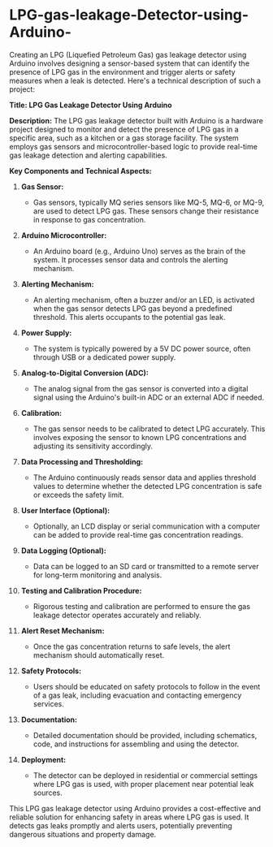 # LPG-gas-leakage-Detector-using-Arduino-
Creating an LPG (Liquefied Petroleum Gas) gas leakage detector using Arduino involves designing a sensor-based system that can identify the presence of LPG gas in the environment and trigger alerts or safety measures when a leak is detected. Here's a technical description of such a project:

**Title: LPG Gas Leakage Detector Using Arduino**

**Description:**
The LPG gas leakage detector built with Arduino is a hardware project designed to monitor and detect the presence of LPG gas in a specific area, such as a kitchen or a gas storage facility. The system employs gas sensors and microcontroller-based logic to provide real-time gas leakage detection and alerting capabilities.

**Key Components and Technical Aspects:**

1. **Gas Sensor:**
   - Gas sensors, typically MQ series sensors like MQ-5, MQ-6, or MQ-9, are used to detect LPG gas. These sensors change their resistance in response to gas concentration.

2. **Arduino Microcontroller:**
   - An Arduino board (e.g., Arduino Uno) serves as the brain of the system. It processes sensor data and controls the alerting mechanism.

3. **Alerting Mechanism:**
   - An alerting mechanism, often a buzzer and/or an LED, is activated when the gas sensor detects LPG gas beyond a predefined threshold. This alerts occupants to the potential gas leak.

4. **Power Supply:**
   - The system is typically powered by a 5V DC power source, often through USB or a dedicated power supply.

5. **Analog-to-Digital Conversion (ADC):**
   - The analog signal from the gas sensor is converted into a digital signal using the Arduino's built-in ADC or an external ADC if needed.

6. **Calibration:**
   - The gas sensor needs to be calibrated to detect LPG accurately. This involves exposing the sensor to known LPG concentrations and adjusting its sensitivity accordingly.

7. **Data Processing and Thresholding:**
   - The Arduino continuously reads sensor data and applies threshold values to determine whether the detected LPG concentration is safe or exceeds the safety limit.

8. **User Interface (Optional):**
   - Optionally, an LCD display or serial communication with a computer can be added to provide real-time gas concentration readings.

9. **Data Logging (Optional):**
   - Data can be logged to an SD card or transmitted to a remote server for long-term monitoring and analysis.

10. **Testing and Calibration Procedure:**
    - Rigorous testing and calibration are performed to ensure the gas leakage detector operates accurately and reliably.

11. **Alert Reset Mechanism:**
    - Once the gas concentration returns to safe levels, the alert mechanism should automatically reset.

12. **Safety Protocols:**
    - Users should be educated on safety protocols to follow in the event of a gas leak, including evacuation and contacting emergency services.

13. **Documentation:**
    - Detailed documentation should be provided, including schematics, code, and instructions for assembling and using the detector.

14. **Deployment:**
    - The detector can be deployed in residential or commercial settings where LPG gas is used, with proper placement near potential leak sources.

This LPG gas leakage detector using Arduino provides a cost-effective and reliable solution for enhancing safety in areas where LPG gas is used. It detects gas leaks promptly and alerts users, potentially preventing dangerous situations and property damage.

